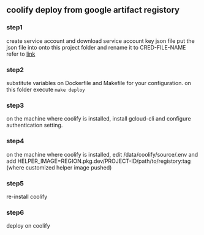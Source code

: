 ## coolify deploy from google artifact registory
### step1
create service account and download service account key json file
put the json file into onto this project folder and rename it to CRED-FILE-NAME
refer to 
[link](https://medium.com/@sbkapelner/building-and-pushing-to-artifact-registry-with-github-actions-7027b3e443c1)

### step2
substitute variables on Dockerfile and Makefile for your configuration.
on this folder execute
`make deploy`

### step3
on the machine where coolify is installed, install gcloud-cli and configure authentication setting.

### step4 
on the machine where coolify is installed, edit /data/coolify/source/.env and add 
HELPER_IMAGE=REGION.pkg.dev/PROJECT-ID/path/to/registory:tag
(where customized helper image pushed)

### step5
re-install coolify

### step6
deploy on coolify
